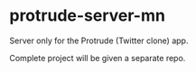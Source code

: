 # protrude-server-mn

Server only for the Protrude (Twitter clone) app.

Complete project will be given a separate repo.
